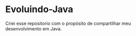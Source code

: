 # Evoluindo-Java
 Criei esse repositorio com o propósito de compartilhar meu desenvolvimento em Java.
